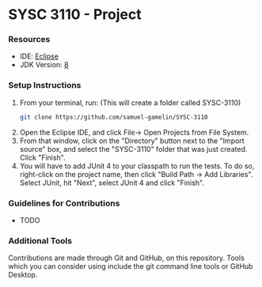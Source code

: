 # SYSC 3110 - Project 

### Resources
* IDE: [Eclipse](https://www.eclipse.org/downloads/packages/release/2019-09/r/eclipse-ide-java-developers)
* JDK Version: [8](https://www.oracle.com/technetwork/java/javase/downloads/jdk8-downloads-2133151.html)

### Setup Instructions
1. From your terminal, run: (This will create a folder called SYSC-3110)
    ```bash
    git clone https://github.com/samuel-gamelin/SYSC-3110
    ```
2. Open the Eclipse IDE, and click File-> Open Projects from File System.
3. From that window, click on the "Directory" button next to the "Import source" box, and select the "SYSC-3110" folder that was just created. Click "Finish".
4. You will have to add JUnit 4 to your classpath to run the tests. To do so, right-click on the project name, then click "Build Path -> Add Libraries". Select JUnit, hit "Next", select JUnit 4 and click "Finish".

### Guidelines for Contributions
- TODO

### Additional Tools
Contributions are made through Git and GitHub, on this repository. Tools which you can consider using include the git command line tools or GitHub Desktop. 
